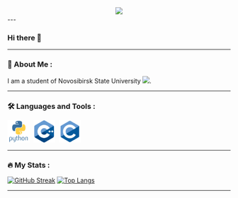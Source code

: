 <div id="header" align="center">
  <img src="https://media.giphy.com/media/Zw3oBUuOlDJ3W/giphy.gif" width="500"/>
</div>
---

### Hi there 👋

---

### :ninja: About Me :
I am a student of Novosibirsk State University <img src="https://media.giphy.com/media/3o6Zt481isNVuQI1l6/giphy.gif" width="50">.

---

### :hammer_and_wrench: Languages and Tools :
<div>
  <img src="https://raw.githubusercontent.com/devicons/devicon/1119b9f84c0290e0f0b38982099a2bd027a48bf1/icons/python/python-original-wordmark.svg" title="Python" alt="Python" width="50" height="50"/>&nbsp;
  <img src="https://raw.githubusercontent.com/devicons/devicon/1119b9f84c0290e0f0b38982099a2bd027a48bf1/icons/cplusplus/cplusplus-original.svg" title="C++" alt="C++" width="50" height="50"/>&nbsp;
  <img src="https://raw.githubusercontent.com/devicons/devicon/1119b9f84c0290e0f0b38982099a2bd027a48bf1/icons/c/c-original.svg" title="C" alt="C" width="50" height="50"/>&nbsp;
</div>

---

### :fire: My Stats :
[![GitHub Streak](http://github-readme-streak-stats.herokuapp.com?user=kvasik3000&theme=dark&background=000000)](https://git.io/streak-stats)
[![Top Langs](https://github-readme-stats.vercel.app/api/top-langs/?username=kvasik3000&layout=compact&theme=vision-friendly-dark)](https://github.com/anuraghazra/github-readme-stats)



---

<!--
**kvasik3000/kvasik3000** is a ✨ _special_ ✨ repository because its `README.md` (this file) appears on your GitHub profile.

Here are some ideas to get you started:

- 🔭 I’m currently working on ...
- 🌱 I’m currently learning ...
- 👯 I’m looking to collaborate on ...
- 🤔 I’m looking for help with ...
- 💬 Ask me about ...
- 📫 How to reach me: ...
- 😄 Pronouns: ...
- ⚡ Fun fact: ...
-->
